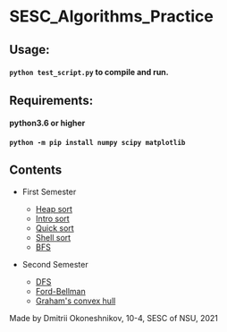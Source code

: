 # SESC_Algorithms_Practice
## **Usage:**  
#### `python test_script.py` to compile and run.  
## **Requirements:**  
#### python3.6 or higher
#### `python -m pip install numpy scipy matplotlib`

## Contents
* First Semester  
    * [Heap sort](Sorting/HeapSort/main.cpp)  
    * [Intro sort](Sorting/IntroSort/main.cpp)  
    * [Quick sort](Sorting/QuickSort/main.cpp)    
    * [Shell sort](Sorting/ShellSort/main.cpp)  
    * [BFS](Graph/BFS/main.cpp)  

* Second Semester  
    * [DFS](Graph/DFS/main.cpp)  
    * [Ford-Bellman](Graph/Bellman-Ford/main.cpp)  
    * [Graham's convex hull](ConvexHull/Graham/main.cpp)

Made by Dmitrii Okoneshnikov, 10-4, SESC of NSU, 2021  